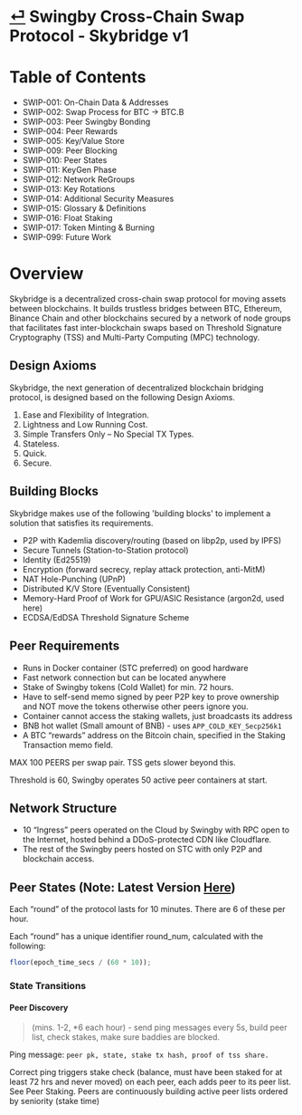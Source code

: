 # [⏎](../readme.md) Swingby Cross-Chain Swap Protocol - Skybridge v1

# Table of Contents

- SWIP-001: On-Chain Data &amp; Addresses
- SWIP-002: Swap Process for BTC → BTC.B
- SWIP-003: Peer Swingby Bonding
- SWIP-004: Peer Rewards
- SWIP-005: Key/Value Store
- SWIP-009: Peer Blocking
- SWIP-010: Peer States
- SWIP-011: KeyGen Phase
- SWIP-012: Network ReGroups
- SWIP-013: Key Rotations
- SWIP-014: Additional Security Measures
- SWIP-015: Glossary &amp; Definitions
- SWIP-016: Float Staking
- SWIP-017: Token Minting &amp; Burning
- SWIP-099: Future Work

# Overview

Skybridge is a decentralized cross-chain swap protocol for moving assets between blockchains. It builds trustless bridges between BTC, Ethereum, Binance Chain and other blockchains secured by a network of node groups that facilitates fast inter-blockchain swaps based on Threshold Signature Cryptography (TSS) and Multi-Party Computing (MPC) technology.

## Design Axioms

Skybridge, the next generation of decentralized blockchain bridging protocol, is designed based on the following Design Axioms.

1. Ease and Flexibility of Integration.
2. Lightness and Low Running Cost.
3. Simple Transfers Only – No Special TX Types.
4. Stateless.
5. Quick.
6. Secure.

## Building Blocks

Skybridge makes use of the following 'building blocks' to implement a solution that satisfies its requirements.

- P2P with Kademlia discovery/routing (based on libp2p, used by IPFS)
- Secure Tunnels (Station-to-Station protocol)
- Identity (Ed25519)
- Encryption (forward secrecy, replay attack protection, anti-MitM)
- NAT Hole-Punching (UPnP)
- Distributed K/V Store (Eventually Consistent)
- Memory-Hard Proof of Work for GPU/ASIC Resistance (argon2d, used here)
- ECDSA/EdDSA Threshold Signature Scheme

## Peer Requirements

- Runs in Docker container (STC preferred) on good hardware
- Fast network connection but can be located anywhere
- Stake of Swingby tokens (Cold Wallet) for min. 72 hours.
- Have to self-send memo signed by peer P2P key to prove ownership and NOT move the tokens otherwise other peers ignore you.
- Container cannot access the staking wallets, just broadcasts its address
- BNB hot wallet (Small amount of BNB) - uses `APP_COLD_KEY_Secp256k1`
- A BTC “rewards” address on the Bitcoin chain, specified in the Staking Transaction memo field.

MAX 100 PEERS per swap pair. TSS gets slower beyond this.

Threshold is 60, Swingby operates 50 active peer containers at start.

## Network Structure

- 10 “Ingress” peers operated on the Cloud by Swingby with RPC open to the Internet, hosted behind a DDoS-protected CDN like Cloudflare.
- The rest of the Swingby peers hosted on STC with only P2P and blockchain access.

## Peer States (Note: Latest Version [Here](./SWIPS-011-Peer-States.md))

Each “round” of the protocol lasts for 10 minutes. There are 6 of these per hour.

Each “round” has a unique identifier round_num, calculated with the following:

```js
floor(epoch_time_secs / (60 * 10));
```

### State Transitions

#### Peer Discovery

> (mins. 1-2, \*6 each hour) - send ping messages every 5s, build peer list, check stakes, make sure baddies are blocked.

Ping message: `peer pk, state, stake tx hash, proof of tss share.`

Correct ping triggers stake check (balance, must have been staked for at least 72 hrs and never moved) on each peer, each adds peer to its peer list. See Peer Staking.
Peers are continuously building active peer lists ordered by seniority (stake time)
